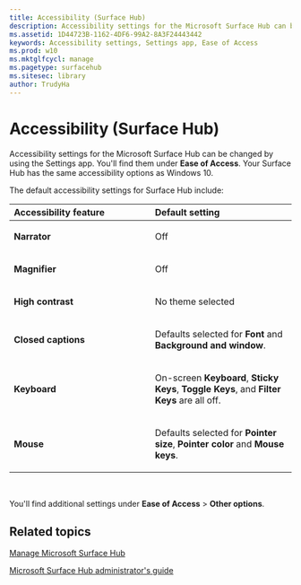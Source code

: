 ```yaml
---
title: Accessibility (Surface Hub)
description: Accessibility settings for the Microsoft Surface Hub can be changed by using the Settings app. You'll find them under Ease of Access. Your Surface Hub has the same accessibility options as Windows 10.
ms.assetid: 1D44723B-1162-4DF6-99A2-8A3F24443442
keywords: Accessibility settings, Settings app, Ease of Access
ms.prod: w10
ms.mktglfcycl: manage
ms.pagetype: surfacehub
ms.sitesec: library
author: TrudyHa
---
```


# Accessibility (Surface Hub)


Accessibility settings for the Microsoft Surface Hub can be changed by using the Settings app. You'll find them under **Ease of Access**. Your Surface Hub has the same accessibility options as Windows 10.

The default accessibility settings for Surface Hub include:

<table>
<colgroup>
<col width="50%" />
<col width="50%" />
</colgroup>
<thead>
<tr class="header">
<th align="left">Accessibility feature</th>
<th align="left">Default setting</th>
</tr>
</thead>
<tbody>
<tr class="odd">
<td align="left"><p><strong>Narrator</strong></p></td>
<td align="left"><p>Off</p></td>
</tr>
<tr class="even">
<td align="left"><p><strong>Magnifier</strong></p></td>
<td align="left"><p>Off</p></td>
</tr>
<tr class="odd">
<td align="left"><p><strong>High contrast</strong></p></td>
<td align="left"><p>No theme selected</p></td>
</tr>
<tr class="even">
<td align="left"><p><strong>Closed captions</strong></p></td>
<td align="left"><p>Defaults selected for <strong>Font</strong> and <strong>Background and window</strong>.</p></td>
</tr>
<tr class="odd">
<td align="left"><p><strong>Keyboard</strong></p></td>
<td align="left"><p>On-screen <strong>Keyboard</strong>, <strong>Sticky Keys</strong>, <strong>Toggle Keys</strong>, and <strong>Filter Keys</strong> are all off.</p></td>
</tr>
<tr class="even">
<td align="left"><p><strong>Mouse</strong></p></td>
<td align="left"><p>Defaults selected for <strong>Pointer size</strong>, <strong>Pointer color</strong> and <strong>Mouse keys</strong>.</p></td>
</tr>
</tbody>
</table>

 

You'll find additional settings under **Ease of Access** &gt; **Other options**.

## Related topics


[Manage Microsoft Surface Hub](manage-surface-hub.md)

[Microsoft Surface Hub administrator's guide](surface-hub-administrators-guide.md)

 

 





